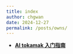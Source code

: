```yaml
---
title: index
author: chgwan
date: 2024-12-27
permalink: /posts/owns/
---
```

- **[AI tokamak 入门指南](AI-tokamak-tutorial)**